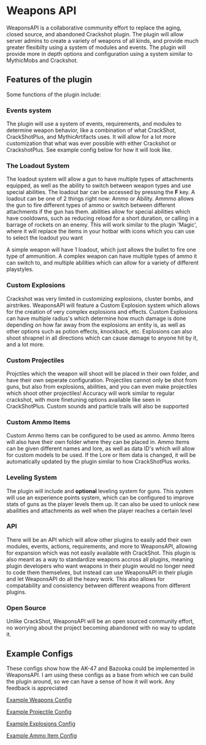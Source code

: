 # Weapons API

WeaponsAPI is a collaborative community effort to replace the aging, closed source, and abandoned Crackshot plugin. The plugin will allow server admins to create a variety of weapons of all kinds, and provide much greater flexibilty using a system of modules and events. The plugin will provide more in depth options and configuration using a system similar to MythicMobs and Crackshot.

## Features of the plugin



Some functions of the plugin include:

### Events system
The plugin will use a system of events, requirements, and modules to determine weapon behavior, like a combination of what CrackShot, CrackShotPlus, and MythicArtifacts uses. It will allow for a lot more customization that what was ever possible with either Crackshot or CrackshotPlus. See example config below for how it will look like.

### The Loadout System
The loadout system will allow a gun to have multiple types of attachments equipped, as well as the ability to switch between weapon types and use special abilities. The loadout bar can be accessed by pressing the **F** key. A loadout can be one of 2 things right now: Ammo or Ability. Ammmo allows the gun to fire different types of ammo or switch between different attachments if the gun has them. abilities allow for special abilities which have cooldowns, such as reducing reload for a short duration, or calling in a barrage of rockets on an enemy. This will work similar to the plugin 'Magic', where it will replace the items in your hotbar with icons which you can use to select the loadout you want


A simple weapon will have 1 loadout, which just allows the bullet to fire one type of ammunition. A complex weapon can have multiple types of ammo it can switch to, and multiple abilities which can allow for a variety of different playstyles.

### Custom Explosions
Crackshot was very limited in customizing explosions, cluster bombs, and airstrikes. WeaponsAPI will feature a Custom Explosion system which allows for the creation of very complex explosions and effects. Custom Explosions can have multiple radius's which determine how much damage is done depending on how far away from the explosions an entity is, as well as other options such as potion effects, knockback, etc. Explosions can also shoot shrapnel in all directions which can cause damage to anyone hit by it, and a lot more.

### Custom Projectiles
Projctiles which the weapon will shoot will be placed in their own folder, and have their own seperate configuration. Projectiles cannot only be shot from guns, but also from explosions, abilities, and you can even make projectiles which shoot other projectiles! Accuracy will work similar to regular crackshot, with more finetuning options available like seen in CrackShotPlus. Custom sounds and particle trails will also be supported

### Custom Ammo Items
Custom Ammo Items can be configured to be used as ammo. Ammo Items will also have their own folder where they can be placed in. Ammo Items can be given different names and lore, as well as data ID's which will allow for custom models to be used. If the Lore or Item data is changed, it will be automatically updated by the plugin similar to how CrackShotPlus works.

### Leveling System
The plugin will include and **optional** leveling system for guns. This system will use an experience points system, which can be configured to improve stats of guns as the player levels them up. It can also be used to unlock new abailities and attachments as well when the player reaches a certain level

### API
There will be an API which will allow other plugins to easily add their own modules, events, actions, requirements, and more to WeaponsAPI, allowing for expansion which was not easily available with CrackShot. This plugin is also meant as a way to standardize weapons accross all plugins, meaning plugin developers who want weapons in their plugin would no longer need to code them themselves, but instead can use WeaponsAPI in their plugin and let WeaponsAPI do all the heavy work. This also allows for compatability and consistency between different weapons from different plugins.

### Open Source
Unlike CrackShot, WeaponsAPI will be an open sourced community effort, no worrying about the project becoming abandoned with no way to update it.


## Example Configs
These configs show how the AK-47 and Bazooka could be implemented in WeaponsAPI. I am using these configs as a base from which we can build the plugin around, so we can have a sense of how it will work. Any feedback is appreciated

[Example Weapons Config](https://github.com/robotnikthingy/WeaponsAPI/blob/master/ExampleGunsConfig.yml)

[Example Projectile Config](https://github.com/robotnikthingy/WeaponsAPI/blob/master/ExampleProjectileConfig.yml)

[Example Explosions Config](https://github.com/robotnikthingy/WeaponsAPI/blob/master/ExampleExplosionsConfig.yml)

[Example Ammo Item Config](https://github.com/robotnikthingy/WeaponsAPI/blob/master/ExampleAmmoItemConfig)
